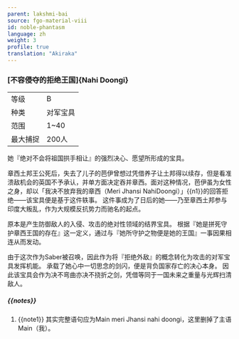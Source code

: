 ```yaml
---
parent: lakshmi-bai
source: fgo-material-viii
id: noble-phantasm
language: zh
weight: 3
profile: true
translation: "Akiraka"
---
```


### [不容侵夺的拒绝王国]{Nahi Doongi}

<table>
  <tr><td>等级</td><td>B</td></tr>
  <tr><td>种类</td><td>对军宝具</td></tr>
  <tr><td>范围</td><td>1~40</td></tr>
  <tr><td>最大捕捉</td><td>200人</td></tr>
</table>

她『绝对不会将祖国拱手相让』的强烈决心、愿望所形成的宝具。

章西土邦王公死后，失去了儿子的芭伊曾想过凭借养子让土邦得以续存，但是看准溃敌机会的英国不予承认，并单方面决定吞并章西。面对这种情况，芭伊虽为女性之身，却以「我决不放弃我的章西（Meri Jhansi NahiDoongi）」{{n1}}的回答拒绝——该宝具便是基于这件轶事。
这件事成为了日后的她——乃至章西土邦参与印度大叛乱，作为大规模反抗势力而驰名的起点。

原本是产生防御敌人的入侵、攻击的绝对性领域的结界宝具。
根据『她是拼死守护章西王国的存在』这一定义，通过与『她所守护之物便是她的王国』一事因果相连从而发动。

由于这次作为Saber被召唤，因此作为将『拒绝外敌』的概念转化为攻击的对军宝具发挥机能。
承载了她心中一切思念的剑闪，便是背负国家存亡的决心本身。
因此该宝具会作为决不弯曲亦决不挠折之剑，凭借等同于一国未来之重量与光辉扫清敌人。

##### {{notes}}

1. {{note1}} 其实完整语句应为Main meri Jhansi nahi doongi，这里删掉了主语Main（我）。
